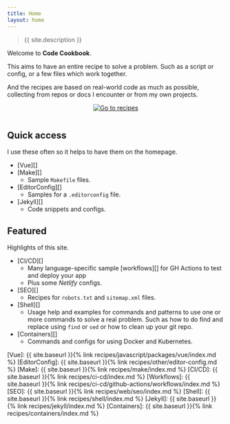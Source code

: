 ```yaml
---
title: Home
layout: home
---
```


> {{ site.description }}

Welcome to **Code Cookbook**.

This aims to have an entire recipe to solve a problem. Such as a script or config, or a few files which work together. 

And the recipes are based on real-world code as much as possible, collecting from repos or docs I encounter or from my own projects.

<div align="center" style="padding-bottom: 1em;">
    <a href="{{ site.baseurl }}{% link recipes/index.md %}">
        <img src="https://img.shields.io/badge/all_recipe_topics-blue?style=for-the-badge"
            alt="Go to recipes"/>
    </a>
</div>


## Quick access

I use these often so it helps to have them on the homepage.

- [Vue][]
- [Make][]
    - Sample `Makefile` files.
- [EditorConfig][]
    - Samples for a `.editorconfig` file.
- [Jekyll][]
    - Code snippets and configs.


## Featured

Highlights of this site.

- [CI/CD][]
    - Many language-specific sample [workflows][] for GH Actions to test and deploy your app
    - Plus some _Netlify_ configs.
- [SEO][]
    - Recipes for `robots.txt` and `sitemap.xml` files.
- [Shell][]
    - Usage help and examples for commands and patterns to use one or more commands to solve a real problem. Such as how to do find and replace using `find` or `sed` or how to clean up your git repo.
- [Containers][]
    - Commands and configs for using Docker and Kubernetes.


[Vue]: {{ site.baseurl }}{% link recipes/javascript/packages/vue/index.md %}
[EditorConfig]: {{ site.baseurl }}{% link recipes/other/editor-config.md %}
[Make]: {{ site.baseurl }}{% link recipes/make/index.md %}
[CI/CD]: {{ site.baseurl }}{% link recipes/ci-cd/index.md %}
[Workflows]: {{ site.baseurl }}{% link recipes/ci-cd/github-actions/workflows/index.md %}
[SEO]: {{ site.baseurl }}{% link recipes/web/seo/index.md %}
[Shell]: {{ site.baseurl }}{% link recipes/shell/index.md %}
[Jekyll]: {{ site.baseurl }}{% link recipes/jekyll/index.md %}
[Containers]: {{ site.baseurl }}{% link recipes/containers/index.md %}
